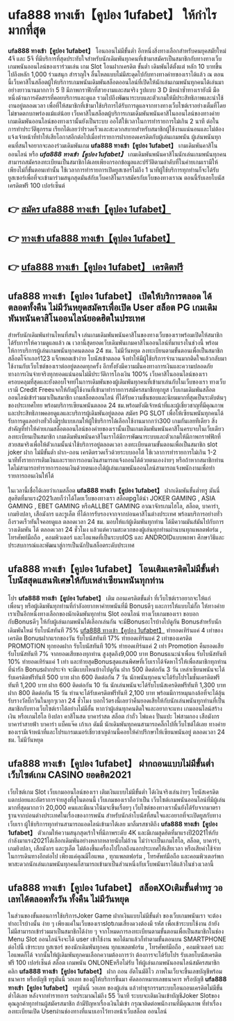 # ufa888 ทางเข้า【คูปอง 1ufabet】  ให้กำไรมากที่สุด

**ufa888 ทางเข้า【คูปอง 1ufabet】** โอนถอนไม่มีขั้นต่ำ  อีกหนึ่งสิ่งทางเลือกสำหรับคนยุคสมัยใหม่ 4จี และ 5จี ที่มีบริการที่สุดประทับใจสำหรับนักเดิมพันทุกคนที่เข้ามาสมัครเป็นสมาชิกกับทางทางเว็บเกมพนันออนไลน์ของเราร่วมเล่น เกม Slot  โอนฝากเครดิต ขั้นต่ำ เดิมพันได้ตั้งแต่ หลัก 10 บาทขึ้นไปถึงหลัก 1,000 ร่วมสนุก สำราญใจ ลื่นไหลแบบไม่มีสะดุดไปกับทางทางค่ายของเราได้แล้ว ณ ตอนนี้เว็บคาสิโนสล็อตผู้ให้บริการเกมพนันเดิมพันสล็อตออนไลน์ที่เปิดให้นักเล่นเกมพนันทุกคนได้เล่นมาอย่างยาวนานมากกว่า 5 ปี มีภาพกราฟิกที่สวยงามและสมจริง รูปแบบ 3 D
มิหนำซ้ำทางเรายังมี มือหนึ่งด้านการคัดสรรที่คอยบริการและดูแล  รวมไปถึงพัฒนาระบบและตัวเกมให้มีประสิทธิภาพและน่าใช้งานอยู่ตลอดเวลา เพื่อที่ให้สมาชิกที่เข้ามาใช้บริการได้รับการดูแลจากทางทางเว็บไซต์เราอย่างเต็มที่โดยไม่ขาดตกบกพร่องแม้แต่น้อย เว็บคาสิโนสล็อตผู้บริการเกมเดิมพันพนันคาสิโนออนไลน์ของทางค่ายเกมเดิมพันออนไลน์ของทางเรานั้นยังเป็นระบบ ออโต้ใช้เวลาในการทำรายการไม่เกิน 2 นาที ต่อในการทำประวัติธุกรรม เรียกได้เลยว่าIรวดเร็วและสะดวกสบายสำหรับสมาชิกผู้ใช้งานแน่นอนและไม่ต้องแจ้งเจ้าหน้าที่ทำให้เสียโอกาสอีกต่อไปเมื่อทำรายการฝากยอดเครดิตกับผู้เล่นเกมพนัน
ผู้เล่นพนันทุกคนที่สนใจอยากจะลองร่วมเดิมพันเกม **ufa888 ทางเข้า【คูปอง 1ufabet】** เกมเดิมพันคาสิโนออนไลน์ หรือ ***ufa888 ทางเข้า【คูปอง 1ufabet】*** เกมเดิมพันพนันคาสิโนนักเล่นเกมพนันทุกคนสามารถสมัครลงทะเบียนเป็นสมาชิกได้เลยเพียงกรอกข้อมูลและปรัวัติตามลำดับที่ในค่ายเกมเรามีให้เพียงไม่กี่ขั้นตอนเท่านั้น ใช้เวลาการทำรายการเปิดยูสเซอร์ไม่ถึง 1 นาทีผู้ใช้บริการทุกท่านก็จะได้รับยูสเซอร์เพื่อที่จะเข้ามาร่วมสนุกสุดมันส์กับเว็บคาสิโนเราสมัครกับเว็บของทางเราณ ตอนนี้รับเลยโบนัสเครดิตฟรี 100 เปอร์เซ็นต์

## 👉 [สมัคร ufa888 ทางเข้า【คูปอง 1ufabet】](https://archa888.com/)
## 👉 [ทางเข้า ufa888 ทางเข้า【คูปอง 1ufabet】](https://archa888.com/)
## 👉 [ufa888 ทางเข้า【คูปอง 1ufabet】 เครดิตฟรี](https://archa888.com/)

## ufa888 ทางเข้า【คูปอง 1ufabet】 เปิดให้บริการตลอด ได้ตลอดทั้งคืน ไม่มีวันหยุดสมัครเพื่อเปิด User สล็อต PG เกมเดิมพันพนันคาสิโนออนไลน์ยอดฮิตในประเทศ

สำหรับนักเดิมพันท่านไหนที่สนใจ เล่นเกมเดิมพันพนันคาสิโนของทางเว็บของเราพร้อมเปิดให้สมาชิกได้รับการให้ความดูแลแล้ว ณ เวลานี้สุดยอดเว็บเดิมพันเกมคาสิโนออนไลน์ที่มาแรงในช่วงนี้ พร้อมให้การบริการผู้เล่นเกมพนันทุกคนตลอด 24 ชม. ไม่มีวันหยุด ลงทะเบียนตามขั้นตอนเพื่อเป็นสมาชิก สล็อตโจ๊กเกอร์123 แจ็กพอตเข้าง่าย โบนัสเข้าตลอด จึงทำให้มีผู้ใช้บริการจำนวนมากติดใจแล้วกลับมาใช้งานกับเว็บไซต์ของเราต่ออยู่ตลอดทุกครั้ง อีกทั้งยังมีความมั่นคงทางการเงินและความปลอดภัยทางการเงินจ่ายจริงทุกยอดแน่นอนไม่มีประวัติการโกงเงิน 100% เว็บคาสิโนออนไลน์ของเราครอบคลุมที่สุดและยังตอบโจทย์ในการเดิมพันของผู้เดิมพันทุกคนที่เข้ามาเล่นกับในเว็บของเรา
ทางเว็บเรามี Credit Freeแจกให้กับผู้ใช้งานที่เข้ามาทำรายการสมัครสมาชิกทุกยูส เว็บเกมเดิมพันสล็อตออนไลน์เข้าร่วมมาเป็นสมาชิก เกมสล็อตออนไลน์ ที่ได้รับความชื่นชอบและนิยมมากที่สุดเป็นระดับต้นๆของประเทศไทย พร้อมบริการเซียนพนันตลอด 24 ชม.พร้อมยังมีเจ้าหน้าที่และผู้เชี่ยวชาญที่มีคุณภาพและประสิทธิภาพคอยดูแลและบริการผู้เดิมพันอยู่ตลอด สมัคร  PG SLOT เพื่อให้เซียนพนันทุกคนได้รับการดูแลอย่างทั่วถึงมีรูปแบบเกมให้ผู้ใช้บริการได้เลือกใช้งานมากกว่า300 เกมกันเลยทีเดียว
สิ่งสำคัญที่ทำให้ค่ายเกมสล็อตออนไลน์ของค่ายของเรานั้นเป็นเกมเดิมพันพนันคาสิโนครบจบในเว็บเดียว ลงทะเบียนเป็นสมาชิก  เกมเดิมพันพนันคาสิโนเราได้มีการพัฒนาระบบและตัวเกมให้มีภาพกราฟฟิกที่สวยสมจริงเพื่อให้ตัวเกมนั้นน่าใช้บริการอยู่ตลอดเวลา ลงทะเบียนตามขั้นตอนเพื่อเป็นสมาชิก slot joker ฝาก ไม่มีขั้นต่ำ ฝาก-ถอน เครดิตรวดเร็วด้วยระบบออโต้ ใช้เวลาการทำรายการไม่เกิน 1-2 นาทีทั้งรายการเติมเงินและรายการถอนเงินสามารถแจ้งถอนได้ด้วยตนเองง่ายๆ หรือถ้าหากสมาชิกท่านใดไม่สามารถทำรายการถอนเงินด้วยตนเองได้ผู้เล่นเกมพนันออนไลน์สามารถแจ้งพนักงานเพื่อทำรายการถอนเงินให้ได้

ในเวลานี้เชื่อได้เลยว่าเกมสล็อต **ufa888 ทางเข้า【คูปอง 1ufabet】** ฝากเดิมพันขั้นต่ำทรู มันนี่ สุดฮิตที่มาแรง2021เลยก็ว่าได้โดยเว็บของทางเรา สล็อตpgได้นำ JOKER GAMING , ASIA GAMING , EBET GAMING หรือALLBET GAMING อาณาจักรเกมไฮโล, สล็อต, บาคาร่า, เกมยิงปลา, เสือมังกร และรูเล็ต ที่ได้การรับรองจากจากบ่อนคาสิโนต่างประเทศ พร้อมบริการอย่างทั่วถึงรวดเร็วทันใจคอยดูแล ตลอดเวลา 24 ชม. มอบให้แก่ผู้เดิมพันทุกท่าน ได้มีความมันส์มันไปกับการวางเดิมพัน ได้ ตลอดเวลา 24 ชั่วโมง แล้วแต่ความสะดวกของผู้เล่นทุกท่านผ่านบนทุกแพลตฟอร์ม , โทรศัพท์มือถือ , คอมพิวเตอร์ และไอแพดที่เป็นระบบIOS และ ANDROIDแบบพกพา ศึกษาวิธีและประสบการณ์และพัฒนาสู่การเป็นนักปั่นสล็อตระดับประเทศ

## ufa888 ทางเข้า【คูปอง 1ufabet】 โอนเติมเครดิตไม่มีขั้นต่ำ โบนัสสุดแสนพิเศษให้กับเหล่าเซียนพนันทุกท่าน

โปร **ufa888 ทางเข้า【คูปอง 1ufabet】** เติม ถอนเครดิตขั้นต่ำ ที่เว็บไซต์เราอยากจะให้แก่  เพื่อนๆ หรือผู้เดิมพันทุกท่านที่กำลังอยากหาค่ายพนันที่มี Bonusดีๆ และการให้แบบไม่กั๊ก ให้ทางค่ายเราเป็นอีกหนึ่งทางเลือกของนักเดิมพันทุกท่าน Slot ออนไลน์ ทางเว็บเกมของเรา ขอบอกกับBonusดีๆ ให้กับผู้เล่นเกมพนันได้เลือกเล่นกัน จะมีBonusอะไรบ้างไปดูกัน
Bonusสำหรับนักเดิมพันใหม่ รับโบนัสทันที 75% [ufa888 ทางเข้า【คูปอง 1ufabet】](https://archa888.com/) ทำยอดเทิร์นแค่ 4 เท่าของเครดิต
Bonusฝากแรกของวัน รับโบนัสทันที 17% ทำยอดเทิร์นแค่ 2 เท่าของเครดิต
 PROMOTION ทุกยอดฝาก รับโบนัสทันที 10% ทำยอดเทิร์นแค่ 2 เท่า
 Promotion คืนยอดเสีย รับโบนัสทันที 7% จากยอดเสียของทุกท่าน สูงสุดถึง9,000 บาท
Bonusแนะนำเพื่อน รับโบนัสทันที 10% ทำยอดเทิร์นแค่ 1 เท่า
และท้ายสุดBonusสุดแสนพิศษที่เว็บเราได้จัดหาไว้ให้เพื่อสมาชิกทุกท่านที่น่ารัก Bonusฝากประจำ จะมีแบบไหนบ้างไปดูกัน
ฝาก 500 ติดต่อกัน 3 วัน เหล่าเซียนพนันจะได้รับเครดิตฟรีทันที 500 บาท
ฝาก 600 ติดต่อกัน 7 วัน นักพนันทุกคนจะได้รับโปรโมชั่นเครดิตฟรีทันที 1,200 บาท
ฝาก 600 ติดต่อกัน 10 วัน นักเล่นพนันจะได้รับโบนัสเครดิตฟรีทันที 1,300 บาท
ฝาก 800 ติดต่อกัน 15 วัน ท่านจะได้รับเครดิตฟรีทันที 2,100 บาท
พร้อมมีการหมุนกงล้อที่จะได้ลุ้นรับรางวัลบิ๊กวินในทุกๆเวลา 24 ชั่วโมง บอกไว้ตรงนี้เลยว่าคืนยอดเสียให้กับนักเล่นพนันทุกท่านที่เป็นสมาชิกกับทางเว็บไซต์เราได้อย่างไม่มีอั้น หากว่าผู้เล่นทุกคนติดใจและอยากจะแทง เกมออนไลน์สร้างเงิน หรือเกมไฮโล ยิงปลา คาสิโนสด บาคาร่าสด สล็อต กำถั่ว ไพ่แคง ปั่นแปะ ไพ่สามกอง เสือมังกร บาคาร่าสายฟ้า บาคาร่า แบ็คแจ๊ค เก้าเก ดัมมี่ นักเดิมพันทุกคนสามารถคลิ๊กไปที่เว็บไซต์ได้เลย ทางค่ายของเรามีเจ้าหน้าที่และโปรแกรมเมอร์เชี่ยวชาญด้านนี้คอยให้คำปรึกษาให้เซียนพนันอยู่ ตลอดเวลา 24 ชม. ไม่มีวันหยุด

## ufa888 ทางเข้า【คูปอง 1ufabet】 ฝากถอนแบบไม่มีขั้นต่ำ  เว็บไซต์เกม CASINO ยอดฮิต2021

เว็บไซต์เกม Slot เว็บเกมออนไลน์ของเรา เติมเงินแบบไม่มีขั้นต่ำ ได้เงินจริงเล่นง่ายๆ โบนัสเครดิตแตกบ่อยและอัตราการจ่ายสูงที่สุในตอนนี้ เว็บเกมของเราถือว่าเป็น เว็บไซต์เกมพนันออนไลน์ที่มีผู้เล่นมากที่สุดมากกว่า 20,000 คนและมีแนวโน้มจะขึ้นเรื่อยๆ เว็บไซต์ของทางเรานั้นยังได้รับจากมาตราฐานจากบ่อนต่างประเทศในเรื่องของการพนัน สำหรับนักล่าโบนัสที่สนใจและอยากที่จะเปิดยูสกับทางเว็บเรา ผู้ใช้บริการทุกท่านสามารถแอดไลน์เข้ามาได้เลย
	มาลิ้มรสชาติถึง **ufa888 ทางเข้า【คูปอง 1ufabet】** ตัวเกมให้ความสนุกสุดเร้าใจที่มีภาพระดับ 4K และมีเกมสุดฮิตที่มาแรงปี2021ให้กับกำลังมาแรง2021ได้เลือกเดิมพันอย่างหลากหลายนับไม่ถ้วน  ไม่ว่าจะเป็นเกมไฮโล, สล็อต, บาคาร่า, เกมยิงปลา, เสือมังกร และรูเล็ต ไม่ต้องขึ้นเครื่องไปไกลถึงนอกประเทศให้เสียเวลา หรือเสียค่าใช้จ่ายในการเดินทางอีกต่อไป เพียงแค่คุณมีไอแพด , ทุกแพลตฟอร์ม , โทรศัพท์มือถือ และคอมพิวเตอร์พกพาสะดวกนักเล่นเกมพนันทุกคนก็สามารถเข้ามาเป็นส่วนหนึ่งกับเว็บพนันเราได้แล้วในช่วงเวลานี้

## ufa888 ทางเข้า【คูปอง 1ufabet】 สล็อตXOเติมขั้นต่ำทรู วอเลทได้ตลอดทั้งวัน ทั้งคืน ไม่มีวันหยุด

ในส่วนของขั้นตอนการใช้บริการJoker Game ฝากเงินแบบไม่มีขั้นต่ำ ของเว็บเกมพนันเรา จะต้องทำอะไรบ้างนั้น ง่าย ๆ เพียงแค่ในเว็บของเราslotเกมเสี่ยงดวงต้องมี รหัส เพื่อเข้าระบบใช้งาน ถ้ายังไม่มีสามารถเข้าร่วมมาเป็นสมาชิกได้ง่าย ๆ จากโหมดการลงทะเบียนตามขั้นตอนเพื่อเป็นสมาชิกในช่อง Menu Slot ออนไลน์จึงจะได้ user เข้าใช้งาน พอได้มาแล้วก็ทำตามขั้นตอนบน SMARTPHONE ต่อไปนี้
เข้าระบบ ยูสเซอร์  ของนักเดิมพันทุกคน ทุกแพลตฟอร์ม , โทรศัพท์มือถือ , คอมพิวเตอร์ และไอแพดก็ได้
จากนั้นให้ผู้เดิมพันทุกคนเลือกความต้องการว่า ต้องการจะได้รับโปร รับเลยโบนัสเครดิตฟรี 100 เปอร์เซ็นต์ สล็อต เกมพนัน ONLONEหรือไม่รับ
ให้ผู้เล่นเกมพนันออนไลน์สมัครสมาชิก คลิก **ufa888 ทางเข้า【คูปอง 1ufabet】** ฝาก ถอน  อัตโนมัติไว ภาพในเว็บจะขึ้นเลขบัญชีพร้อมธนาคาร หรือบัญชี ทรูมันนี่ วอเลท ของผู้ให้บริการขึ้นมา
คัดลอกหมายเลขธนาคาร หรือบัญชี **ufa888 ทางเข้า【คูปอง 1ufabet】** ทรูมันนี่ วอเลท ของผู้เล่น แล้วทำธุรกรรมระบบโอนถอนเครดิตไม่มีขั้นต่ำได้เลย
หลังจากทำรายการ รอประมาณไม่ถึง 55 วินาที ระบบจะเติมเงินเข้าบัญชีJoker Slotของคุณลูกค้าทุกท่านผู้สมัครสมาชิก
ถ้ามีปัญหาเรื่องเงินไม่เข้า กรุณาติดต่อพนักงานที่มีคุณภาพ ที่ทำเรื่องลงทะเบียนเปิด Userผ่านช่องทางที่แนบเอาไว้ทางหน้าเว็บสล็อต ออนไลน์


